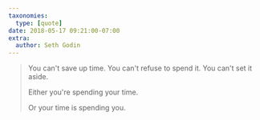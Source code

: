 ```yaml
---
taxonomies:
  type: [quote]
date: 2018-05-17 09:21:00-07:00
extra:
  author: Seth Godin
---
```

> You can't save up time. You can't refuse to spend it. You can't set it aside.
> 
> Either you're spending your time.
> 
> Or your time is spending you.
